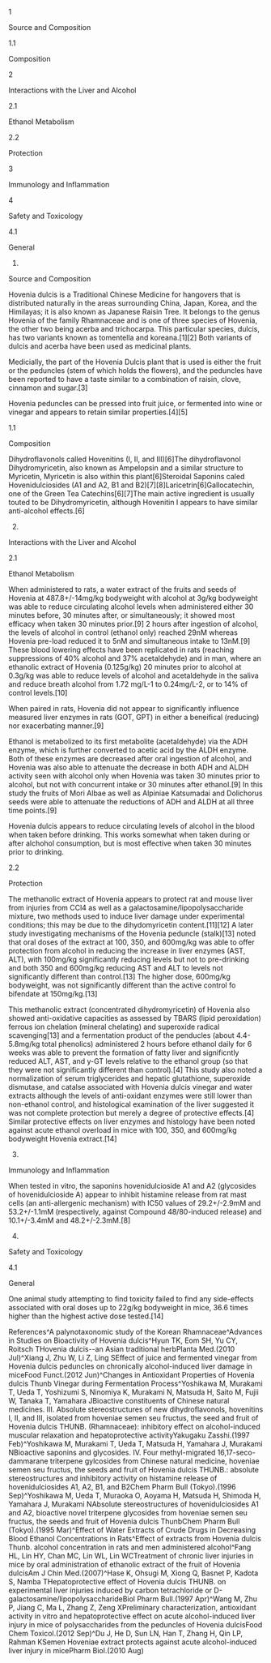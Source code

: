 1

Source and Composition

1.1

Composition

2

Interactions with the Liver and Alcohol

2.1

Ethanol Metabolism

2.2

Protection

3

Immunology and Inflammation

4

Safety and Toxicology

4.1

General

1.

Source and Composition

Hovenia dulcis is a Traditional Chinese Medicine for hangovers that is distributed naturally in the areas surrounding China, Japan, Korea, and the Himilayas; it is also known as Japanese Raisin Tree. It belongs to the genus Hovenia of the family Rhamnaceae and is one of three species of Hovenia, the other two being acerba and trichocarpa. This particular species, dulcis, has two variants known as tomentella and koreana.\[1]\[2] Both variants of dulcis and acerba have been used as medicinal plants.

Medicially, the part of the Hovenia Dulcis plant that is used is either the fruit or the peduncles (stem of which holds the flowers), and the peduncles have been reported to have a taste similar to a combination of raisin, clove,
cinnamon and sugar.\[3]

Hovenia peduncles can be pressed into fruit juice, or fermented into wine or vinegar and appears to retain similar properties.\[4]\[5]

1.1

Composition

Dihydroflavonols called Hovenitins (I, II, and III)\[6]The dihydroflavonol Dihydromyricetin, also known as Ampelopsin and a similar structure to Myricetin, Myricetin is also within this plant\[6]Steroidal Saponins caled Hovenidulciosides (A1 and A2, B1 and B2\)\[7]\[8]Laricetrin\[6]Gallocatechin, one of the Green Tea Catechins\[6]\[7]The main active ingredient is usually touted to be Dihydromyricetin, although Hovenitin I appears to have similar anti\-alcohol effects.\[6]

2.

Interactions with the Liver and Alcohol

2.1

Ethanol Metabolism

When administered to rats, a water extract of the fruits and seeds of Hovenia at 487\.8\+/\-14mg/kg bodyweight with alcohol at 3g/kg bodyweight was able to reduce circulating alcohol levels when administered either 30 minutes before, 30 minutes after, or simultaneously; it showed most efficacy when taken 30 minutes prior.\[9] 2 hours after ingestion of alcohol, the levels of alcohol in control (ethanol only) reached 29nM whereas Hovenia pre\-load reduced it to 5nM and simultaneous intake to 13nM.\[9] These blood lowering effects have been replicated in rats (reaching suppressions of 40% alcohol and 37% acetaldehyde) and in man, where an ethanolic extract of Hovenia (0\.125g/kg) 20 minutes prior to alcohol at 0\.3g/kg was able to reduce levels of alcohol and acetaldehyde in the saliva and reduce breath alcohol from 1\.72 mg/L\-1 to 0\.24mg/L\-2, or to 14% of control levels.\[10]

When paired in rats, Hovenia did not appear to significantly influence measured liver enzymes in rats (GOT, GPT) in either a beneifical (reducing) nor exacerbating manner.\[9]

Ethanol is metabolized to its first metabolite (acetaldehyde) via the ADH enzyme, which is further converted to acetic acid by the ALDH enzyme. Both of these enzymes are decreased after oral ingestion of alcohol, and Hovenia was also able to attenuate the decrease in both ADH and ALDH activity seen with alcohol only when Hovenia was taken 30 minutes prior to alcohol, but not with concurrent intake or 30 minutes after ethanol.\[9] In this study the fruits of Mori Albae as well as Alpiniae Katsumadai and Dolichorus seeds were able to attenuate the reductions of ADH and ALDH at all three time points.\[9]


Hovenia dulcis appears to reduce circulating levels of alcohol in the blood when taken before drinking. This works somewhat when taken during or after alchohol consumption, but is most effective when taken 30 minutes prior to drinking. 


2.2

Protection

The methanolic extract of Hovenia appears to protect rat and mouse liver from injuries from CCl4 as well as a galactosamine/lipopolysaccharide mixture, two methods used to induce liver damage under experimental conditions; this may be due to the dihydomyricetin content.\[11]\[12] A later study investigating mechanisms of the Hovenia peduncle (stalk)\[13] noted that oral doses of the extract at 100, 350, and 600mg/kg was able to offer protection from alcohol in reducing the increase in liver enzymes (AST, ALT), with 100mg/kg significantly reducing levels but not to pre\-drinking and both 350 and 600mg/kg reducing AST and ALT to levels not significantly different than control.\[13] The higher dose, 600mg/kg bodyweight, was not significantly different than the active control fo bifendate at 150mg/kg.\[13]

This methanolic extract (concentrated dihydromyricetin) of Hovenia also showed anti\-oxidative capacities as assessed by TBARS (lipid peroxidation) ferrous ion chelation (mineral chelating) and superoxide radical scavenging\[13] and a fermentation product of the penducles (about 4\.4\-5\.8mg/kg total phenolics) administered 2 hours before ethanol daily for 6 weeks was able to prevent the formation of fatty liver and significntly reduced ALT, AST, and y\-GT levels relative to the ethanol group (so that they were not significantly different than control).\[4] This study also noted a normalization of serum triglycerides and hepatic glutathione, superoxide dismutase, and catalse associated with Hovenia dulcis vinegar and water extracts although the levels of anti\-oxidant enzymes were still lower than non\-ethanol control, and histological examination of the liver suggested it was not complete protection but merely a degree of protective effects.\[4] Similar protective effects on liver enzymes and histology have been noted against acute ethanol overload in mice with 100, 350, and 600mg/kg bodyweight Hovenia extract.\[14]

3.

Immunology and Inflammation

When tested in vitro, the saponins hovenidulcioside A1 and A2 (glycosides of hovenidulcioside A) appear to inhibit histamine release from rat mast cells (an anti\-allergenic mechanism) with IC50 values of 29\.2\+/\-2\.9mM and 53\.2\+/\-1\.1mM (respectively, against Compound 48/80\-induced release) and 10\.1\+/\-3\.4mM and 48\.2\+/\-2\.3mM.\[8]

4.

Safety and Toxicology

4.1

General

One animal study attempting to find toxicity failed to find any side\-effects associated with oral doses up to 22g/kg bodyweight in mice, 36\.6 times higher than the highest active dose tested.\[14]

References^A palynotaxonomic study of the Korean Rhamnaceae^Advances in Studies on Bioactivity of Hovenia dulcis^Hyun TK, Eom SH, Yu CY, Roitsch THovenia dulcis\-\-an Asian traditional herbPlanta Med.(2010 Jul)^Xiang J, Zhu W, Li Z, Ling SEffect of juice and fermented vinegar from Hovenia dulcis peduncles on chronically alcohol\-induced liver damage in miceFood Funct.(2012 Jun)^Changes in Antioxidant Properties of Hovenia dulcis Thunb Vinegar during Fermentation Process^Yoshikawa M, Murakami T, Ueda T, Yoshizumi S, Ninomiya K, Murakami N, Matsuda H, Saito M, Fujii W, Tanaka T, Yamahara JBioactive constituents of Chinese natural medicines. III. Absolute stereostructures of new dihydroflavonols, hovenitins I, II, and III, isolated from hoveniae semen seu fructus, the seed and fruit of Hovenia dulcis THUNB. (Rhamnaceae): inhibitory effect on alcohol\-induced muscular relaxation and hepatoprotective activityYakugaku Zasshi.(1997 Feb)^Yoshikawa M, Murakami T, Ueda T, Matsuda H, Yamahara J, Murakami NBioactive saponins and glycosides. IV. Four methyl\-migrated 16,17\-seco\-dammarane triterpene gylcosides from Chinese natural medicine, hoveniae semen seu fructus, the seeds and fruit of Hovenia dulcis THUNB.: absolute stereostructures and inhibitory activity on histamine release of hovenidulciosides A1, A2, B1, and B2Chem Pharm Bull (Tokyo).(1996 Sep)^Yoshikawa M, Ueda T, Muraoka O, Aoyama H, Matsuda H, Shimoda H, Yamahara J, Murakami NAbsolute stereostructures of hovenidulciosides A1 and A2, bioactive novel triterpene glycosides from hoveniae semen seu fructus, the seeds and fruit of Hovenia dulcis ThunbChem Pharm Bull (Tokyo).(1995 Mar)^Effect of Water Extracts of Crude Drugs in Decreasing Blood Ethanol Concentrations in Rats^Effect of extracts from Hovenia dulcis Thunb. alcohol concentration in rats and men administered alcohol^Fang HL, Lin HY, Chan MC, Lin WL, Lin WCTreatment of chronic liver injuries in mice by oral administration of ethanolic extract of the fruit of Hovenia dulcisAm J Chin Med.(2007)^Hase K, Ohsugi M, Xiong Q, Basnet P, Kadota S, Namba THepatoprotective effect of Hovenia dulcis THUNB. on experimental liver injuries induced by carbon tetrachloride or D\-galactosamine/lipopolysaccharideBiol Pharm Bull.(1997 Apr)^Wang M, Zhu P, Jiang C, Ma L, Zhang Z, Zeng XPreliminary characterization, antioxidant activity in vitro and hepatoprotective effect on acute alcohol\-induced liver injury in mice of polysaccharides from the peduncles of Hovenia dulcisFood Chem Toxicol.(2012 Sep)^Du J, He D, Sun LN, Han T, Zhang H, Qin LP, Rahman KSemen Hoveniae extract protects against acute alcohol\-induced liver injury in micePharm Biol.(2010 Aug)